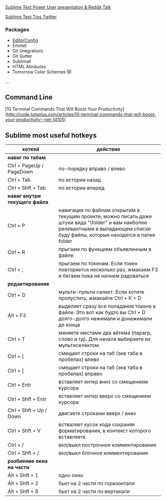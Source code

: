 [Sublime Text Power User presentation & Reddit Talk](http://www.reddit.com/r/webdev/comments/2c4gt9/become_a_sublime_text_power_user_presentation_use/)

[Sublime Text Tips Twitter](https://twitter.com/SublimeTxtTips)

### Packages
* [EditorConfig](http://editorconfig.org/)
* Emmet
* Git (inegration)
* Git Gutter
* Sublimall
* HTML Attributes
* Tomorrow Color Schemes :heart_eyes_cat: 

...

## Command Line
[10 Terminal Commands That Will Boost Your Productivity]
(http://code.tutsplus.com/articles/10-terminal-commands-that-will-boost-your-productivity--net-14105)

## Sublime most useful hotkeys 

|хоткей				| действие|
|-----------------------|-----------------------|
|**навиг по табам**|
|Ctrl + PageUp / PageDown|	по-порядку вправо / влево|
|Ctrl + Tab		|	по истории назад|
|Ctrl + Shft + Tab			|	по истории вперед|
|**навиг внутри текущего файла**|
|Ctrl + P					|навигация по файлам открытим в текущем проекте, можно писать даже штуки вида "\folder" и вам наиболее релевантными в выпадающем списке буду файлы, которые находятся в папке folder|
|Ctrl + R				|	прыгаем по функциям объявленным в файле |
|Ctrl + ;				|	прыгаем по токенам. Если токен повторяется несколько раз, жмакаем F3 и бегаем пока не начнем радоваться |
|**редактирование**||
|Ctrl + D				|	мульти-пульти селект. Если хотите пропустить, жмакайте Ctrl + K + D|
|Alt + F3				|	выделяет сразу все попадания токена в файле. Это вот как будто вы Ctrl + D долго-долго нажимали и донажимали до конца |
|Ctrl + T 				|	меняете местами два айтема (парагр, слово и тд). Для начала выбираете их мультиселектом.|
|Ctrl + [				|	смещает строки на таб (экв таба в пробелах) влево|
|Ctrl + ]				|	смещает строки на таб (экв таба в пробелах) вправо|
|Ctrl + Entr			|		вставляет ентер вниз со смещением курсора|
|Ctrl + Shft + Entr		|	вставляет ентер вверх со смещением курсора|
|Ctrl + Shft + Up / Down|		двигаете строками вверх / вниз|
|Ctrl + Shft + V		|		встваляет кусок кода сохраняя форматирования, в контекст которого вставляете|
|Ctrl + /| вкл/выкл построчное комментирование |
|Ctrl + Shft + /| вкл/выкл блочное комментирование |
|**разбиение окна на части**||
|Alt + Shft + 1		|		одно окно|
|Alt + Shft + 2		|		бьет на 2 части по горизонтали|
|Alt + Shft + 8		|		бьет на 2 части по вертикали|

